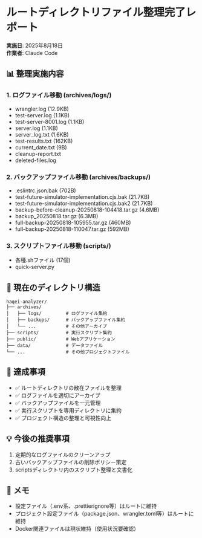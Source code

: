 # ルートディレクトリファイル整理完了レポート

**実施日**: 2025年8月18日  
**作業者**: Claude Code

## 📊 整理実施内容

### 1. ログファイル移動 (archives/logs/)
- wrangler.log (12.9KB)
- test-server.log (1.1KB)
- test-server-8001.log (1.1KB)
- server.log (1.1KB)
- server_log.txt (1.6KB)
- test-results.txt (162KB)
- current_date.txt (9B)
- cleanup-report.txt
- deleted-files.log

### 2. バックアップファイル移動 (archives/backups/)
- .eslintrc.json.bak (702B)
- test-future-simulator-implementation.cjs.bak (21.7KB)
- test-future-simulator-implementation.cjs.bak2 (21.7KB)
- backup-before-cleanup-20250818-104418.tar.gz (4.6MB)
- backup_20250818.tar.gz (6.3MB)
- full-backup-20250818-105955.tar.gz (460MB)
- full-backup-20250818-110047.tar.gz (592MB)

### 3. スクリプトファイル移動 (scripts/)
- 各種.shファイル (17個)
- quick-server.py

## 📁 現在のディレクトリ構造
```
haqei-analyzer/
├── archives/
│   ├── logs/         # ログファイル集約
│   ├── backups/      # バックアップファイル集約
│   └── ...           # その他アーカイブ
├── scripts/          # 実行スクリプト集約
├── public/           # Webアプリケーション
├── data/             # データファイル
└── ...               # その他プロジェクトファイル
```

## 🎯 達成事項
- ✅ ルートディレクトリの散在ファイルを整理
- ✅ ログファイルを適切にアーカイブ
- ✅ バックアップファイルを一元管理
- ✅ 実行スクリプトを専用ディレクトリに集約
- ✅ プロジェクト構造の整理と可視性向上

## 💡 今後の推奨事項
1. 定期的なログファイルのクリーンアップ
2. 古いバックアップファイルの削除ポリシー策定
3. scriptsディレクトリ内のスクリプト整理と文書化

## 📝 メモ
- 設定ファイル（.env系、.prettierignore等）はルートに維持
- プロジェクト設定ファイル（package.json、wrangler.toml等）はルートに維持
- Docker関連ファイルは現状維持（使用状況要確認）